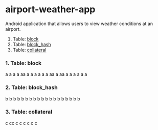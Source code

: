 # airport-weather-app
Android application that allows users to view weather conditions at an airport.

1.  Table: [block](#1.%20Table%3A%20block)
2.  Table: [block_hash](#2.%20Table%3A%20block_hash)
3.  Table: [collateral](#3.%20Table%3A%20collateral)

### 1. Table: block
a
a
a
a
aa
a
a
a
a
a
a
aa
a
aa
a
a
a
a
a
a

### 2. Table: block_hash
b
b
b
b
b
b
b
b
b
b
b
b
b
b
b
b
b
b
b


### 3. Table: collateral
c
cc
c
c
c
c
c
c
